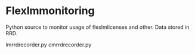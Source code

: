 # Flexlmmonitoring
Python source to monitor usage of flexlmlicenses and other. Data stored in RRD.

lmrrdrecorder.py
cmrrdrecorder.py
